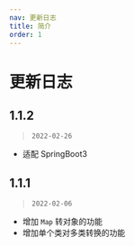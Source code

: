 ```yaml
---
nav: 更新日志
title: 简介
order: 1
---
```


# 更新日志

## **1.1.2**
> `2022-02-26`

- 适配 SpringBoot3

## 1.1.1    
> `2022-02-06`

- 增加 `Map` 转对象的功能
- 增加单个类对多类转换的功能
